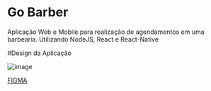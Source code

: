 # Go Barber
Aplicação Web e Mobile para realização de agendamentos em uma barbearia. Utilizando NodeJS, React e React-Native

#Design da Aplicação

![image](https://user-images.githubusercontent.com/55068041/111039830-e6b59300-840e-11eb-805b-39199d285d7c.png)

[FIGMA](https://www.figma.com/file/BXCihtXXh9p37lGsENV614/GoBarber)
